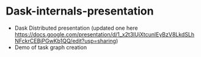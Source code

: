# Dask-internals-presentation

- Dask Distributed presentation (updated one here https://docs.google.com/presentation/d/1_x2t3lUjXtcunlEyBzV8LkdSLhNFckrCEBjPGwKb1QQ/edit?usp=sharing)
- Demo of task graph creation 
